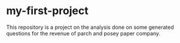 # my-first-project
This repository is a project on the analysis done on some generated questions for the revenue of parch and posey paper company.
